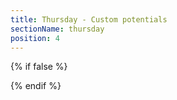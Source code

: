 ```yaml
---
title: Thursday - Custom potentials
sectionName: thursday
position: 4
---
```

{% if false %}

{% endif %}